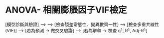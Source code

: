 # ANOVA- 相關膨脹因子VIF檢定
[模型診斷與驗證] -->
   --> [檢查殘差常態性、變異數齊一性]
   --> [檢查多重共線性 (VIF)]
   --> [若為預測 → 做交叉驗證]
   --> [若為解釋 → 檢查 η², R², Adj-R²]

